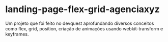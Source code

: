 # landing-page-flex-grid-agenciaxyz
Um projeto que foi feito no devquest aprofundando diversos conceitos como flex, grid, position, criação de animações usando webkit-transform e keyframes.
